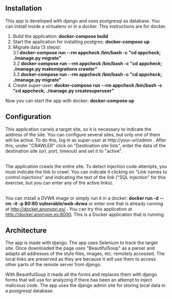 <h2>Installation</h2>

This app is developed with django and uses postgresql as database. You can install inside a virtualenv or in a docker. This instructions are for docker.

1) Build the application:  <strong>docker-compose build</strong><br>
2) Start the application for installing postgres: <strong>docker-compose up</strong><br>
3) Migrate data (3 steps):<br>
  3.1 <strong>docker-compose run --rm appcheck /bin/bash -c "cd appcheck; ./manage.py migrate"</strong><br>
  3.2 <strong>docker-compose run --rm appcheck /bin/bash -c "cd appcheck; ./manage.py makemigrations crawler"</strong><br>
  3.3 <strong>docker-compose run --rm appcheck /bin/bash -c "cd appcheck; ./manage.py migrate"</strong><br>
4) Create super-user: <strong>docker-compose run --rm appcheck /bin/bash -c "cd appcheck; ./manage.py createsuperuser"</strong><br>

Now you can start the app with docker: <strong>docker-compose up</strong>

<h2>Configuration</h2>
This application carwls a target site, so it is necessary to indicate the address of the site. You can configure several sites, but only one of them will be active. To do this, log in as super-user at http://your-url/admin . After this, under "CRAWLER" click on 
 "Destination site lists", enter the data of the destination site (url, port, timeout) and set it to "active".<br><br>

The application crawls the entire site. To detect injection code attempts, you must indicate the link to crawl. You can indicate it
clicking on "Link names to control injections" and indicating the text of the link ("SQL Injection" for this exercise, but you can enter any of the active links).<br><br>

You can install a DVWA image or simply run it in a docker: <strong>docker run -d --rm -it -p 80:80 vulnerable/web-dvwa</strong> or enter one that is already running at http://docker.anonvpn.es/ . You can try this application at http://docker.anonvpn.es:8000. This is a Docker application that is running.

<h2>Architecture</h2>

The app is made with django. The app uses Selenium to track the target site. Once downloaded the page uses "BeautifulSoup" as a parser and adapts all addresses of the style files, images, etc. remotely accessed. The local links are preserved as they are because it will use them to access other parts of the remote server from django.

With BeautifulSoup it reads all the forms and replaces them with  django forms that will use for analyzing if there has been an attempt to inject malicious code. The app uses the django admin site for storing local data in a postgresql database.
